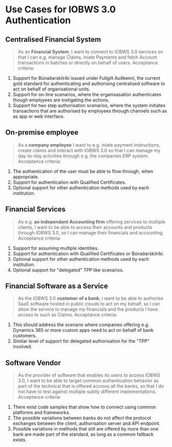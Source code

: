 # Use Cases for IOBWS 3.0 Authentication

## Centralised Financial System
> As an **Financial System**, I want to connect to IOBWS 3.0 services so that I can e.g. manage Claims, iniate Payments and fetch Account transactions in batches or directly on behalf of users.
Acceptance criteria:
1. Support for Búnaðarskilríki issued under Fullgilt Auðkenni, the current gold standard for authenticating and authorising centralised software to act on behalf of organisational units.
1. Support for on-line scenarios, where the organisasation authenticates though employees are instigating the actions.  
1. Support for two step authorisation scenarios, where the system initiates transactions that are authorised by employees through channels such as as app or web interface.

## On-premise employee
> As a **company employee** I want to e.g. iniate payment instructions, create claims and interact with IOBWS 3.0 so that I can manage my day-to-day activities through e.g. the companies ERP system.
Acceptance criteria:
1. The authentication of the user must be able to flow through, when appropriate.
2. Support for authentication with Qualified Certificates.
3. Optional support for other authentication methods used by each institution.

## Financial Services
> As e.g. **an independant Accounting firm** offering services to multiple clients, I want to be able to access their accounts and products through IOBWS 3.0, so I can manage their financials and accounting.
Acceptance criteria:
1. Support for assuming multiple identities. 
2. Support for authentication with Qualified Certificates or Búnaðarskilríki.
3. Optional support for other authentication methods used by each institution.
4. Optional support for "delegated" TPP like scenarios.

## Financial Software as a Service
> As the IOBWS 3.0 **customer of a bank**, I want to be able to authorise SaaS software hosted in public clouds to act on my behalf, so I can allow the service to manage my financials and the products I have access to such as Claims.
Acceptance criteria:
1. This should address the scenario where companies offering e.g. Dynamics 365 or more custom apps need to act on behalf of bank customers.
2. Similar level of support for delegated authorisation for the "TPP" involved.

## Software Vendor
> As the provider of software that enables its users to access IOBWS 3.0, I want to be able to target common authentication behavior as part of the technical that is offered accross all the banks, so that I do not have to test against multiple subtly different implementations.
Acceptance criteria:
1. There exist code samples that show how to connect using common platforms and frameworks.
2. The possible variations between banks do not affect the protocol exchanges between the client, authorisation server and API endpoint.
3. Possible variations in methods that still are offered by more than one bank are made part of the standard, as long as a common fallback exists. 
